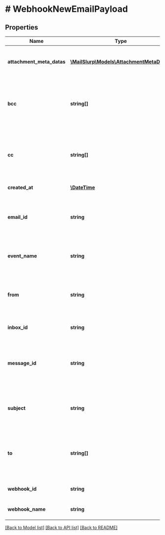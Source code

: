 # # WebhookNewEmailPayload

## Properties

Name | Type | Description | Notes
------------ | ------------- | ------------- | -------------
**attachment_meta_datas** | [**\MailSlurp\Models\AttachmentMetaData[]**](AttachmentMetaData) | List of attachment meta data objects if attachments present | [optional] 
**bcc** | **string[]** | List of &#x60;BCC&#x60; recipients email addresses that the email was addressed to. See recipients object for names. | [optional] 
**cc** | **string[]** | List of &#x60;CC&#x60; recipients email addresses that the email was addressed to. See recipients object for names. | [optional] 
**created_at** | [**\DateTime**](\DateTime) | Date time of event creation | [optional] 
**email_id** | **string** | ID of the email that was received. Use this ID for fetching the email with the &#x60;EmailController&#x60;. | [optional] 
**event_name** | **string** | Name of the event type webhook is being triggered for. | [optional] 
**from** | **string** | Who the email was sent from. An email address - see fromName for the sender name. | [optional] 
**inbox_id** | **string** | Id of the inbox that received an email | [optional] 
**message_id** | **string** | Idempotent message ID. Store this ID locally or in a database to prevent message duplication. | [optional] 
**subject** | **string** | The subject line of the email message as specified by SMTP subject header | [optional] 
**to** | **string[]** | List of &#x60;To&#x60; recipient email addresses that the email was addressed to. See recipients object for names. | [optional] 
**webhook_id** | **string** | ID of webhook entity being triggered | [optional] 
**webhook_name** | **string** | Name of the webhook being triggered | [optional] 

[[Back to Model list]](../../README#documentation-for-models) [[Back to API list]](../../README#documentation-for-api-endpoints) [[Back to README]](../../README)


